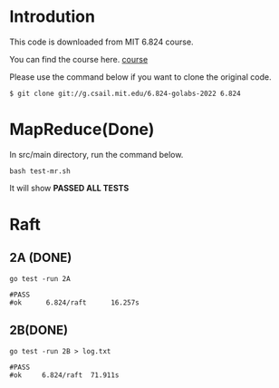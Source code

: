 # Introdution

This code is downloaded from MIT 6.824 course.

You can find the course here.  [course](https://pdos.csail.mit.edu/6.824/schedule.html) 

Please use the command below if you want to clone the original code.

```shell
$ git clone git://g.csail.mit.edu/6.824-golabs-2022 6.824
```

# MapReduce(Done)

In src/main directory, run the command below.

```shell
bash test-mr.sh
```

It will show **PASSED ALL TESTS**

# Raft

## 2A (DONE)

```shell
go test -run 2A

#PASS
#ok      6.824/raft      16.257s
```



## 2B(DONE)

```shell
go test -run 2B > log.txt

#PASS
#ok  	6.824/raft	71.911s
```
